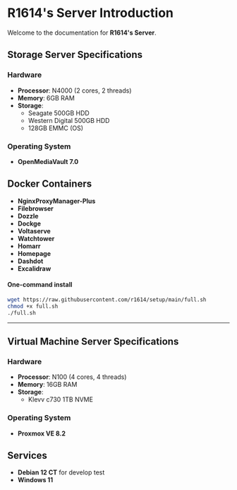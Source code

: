 # **R1614's** Server Introduction

Welcome to the documentation for **R1614's Server**. 

## Storage Server Specifications

### Hardware
- **Processor**: N4000 (2 cores, 2 threads)
- **Memory**: 6GB RAM
- **Storage**:
  - Seagate 500GB HDD
  - Western Digital 500GB HDD
  - 128GB EMMC (OS)

### Operating System
- **OpenMediaVault 7.0**

## Docker Containers

- **NginxProxyManager-Plus**
- **Filebrowser**
- **Dozzle**
- **Dockge**
- **Voltaserve**
- **Watchtower**
- **Homarr**
- **Homepage**
- **Dashdot**
- **Excalidraw**

#### One-command install
```bash
wget https://raw.githubusercontent.com/r1614/setup/main/full.sh
chmod +x full.sh
./full.sh
```

-------------------------------------------------------------------------------------------------------------------

## Virtual Machine Server Specifications

### Hardware
- **Processor**: N100 (4 cores, 4 threads)
- **Memory**: 16GB RAM
- **Storage**:
  - Klevv c730 1TB NVME

### Operating System
- **Proxmox VE 8.2**

## Services
- **Debian 12 CT** for develop test
- **Windows 11**

<!---
r1614/r1614 is a ✨ special ✨ repository because its `README.md` (this file) appears on your GitHub profile.
You can click the Preview link to take a look at your changes.
--->
